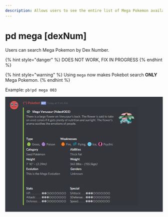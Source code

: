 ```yaml
---
description: Allows users to see the entire list of Mega Pokemon available.
---
```


# pd mega \[dexNum\]

Users can search Mega Pokemon by Dex Number.

{% hint style="danger" %}
DOES NOT WORK, FIX IN PROGRESS
{% endhint %}

{% hint style="warning" %}
Using `mega` now makes Pokebot search **ONLY** Mega Pokemon. 
{% endhint %}

Example: `pb!pd mega 003`

![is what Pokebot will display](../.gitbook/assets/pd-mega2.PNG)

